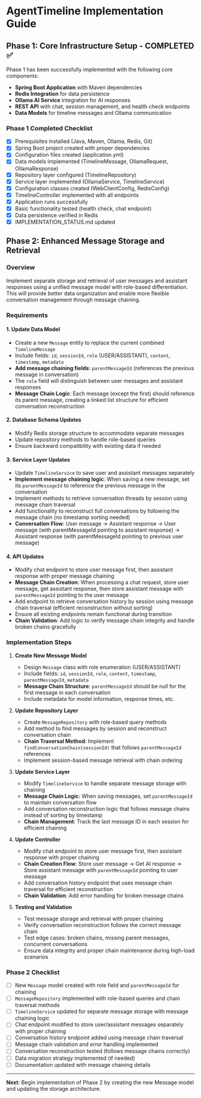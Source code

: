 # AgentTimeline Implementation Guide

## Phase 1: Core Infrastructure Setup - COMPLETED ✅

Phase 1 has been successfully implemented with the following core components:

- **Spring Boot Application** with Maven dependencies
- **Redis Integration** for data persistence
- **Ollama AI Service** integration for AI responses
- **REST API** with chat, session management, and health check endpoints
- **Data Models** for timeline messages and Ollama communication

### Phase 1 Completed Checklist

- [x] Prerequisites installed (Java, Maven, Ollama, Redis, Git)
- [x] Spring Boot project created with proper dependencies
- [x] Configuration files created (application.yml)
- [x] Data models implemented (TimelineMessage, OllamaRequest, OllamaResponse)
- [x] Repository layer configured (TimelineRepository)
- [x] Service layer implemented (OllamaService, TimelineService)
- [x] Configuration classes created (WebClientConfig, RedisConfig)
- [x] TimelineController implemented with all endpoints
- [x] Application runs successfully
- [x] Basic functionality tested (health check, chat endpoint)
- [x] Data persistence verified in Redis
- [x] IMPLEMENTATION_STATUS.md updated

## Phase 2: Enhanced Message Storage and Retrieval

### Overview
Implement separate storage and retrieval of user messages and assistant responses using a unified message model with role-based differentiation. This will provide better data organization and enable more flexible conversation management through message chaining.

### Requirements

#### 1. Update Data Model
- Create a new `Message` entity to replace the current combined `TimelineMessage`
- Include fields: `id`, `sessionId`, `role` (USER/ASSISTANT), `content`, `timestamp`, `metadata`
- **Add message chaining fields**: `parentMessageId` (references the previous message in conversation)
- The `role` field will distinguish between user messages and assistant responses
- **Message Chain Logic**: Each message (except the first) should reference its parent message, creating a linked list structure for efficient conversation reconstruction

#### 2. Database Schema Updates
- Modify Redis storage structure to accommodate separate messages
- Update repository methods to handle role-based queries
- Ensure backward compatibility with existing data if needed

#### 3. Service Layer Updates
- Update `TimelineService` to save user and assistant messages separately
- **Implement message chaining logic**: When saving a new message, set its `parentMessageId` to reference the previous message in the conversation
- Implement methods to retrieve conversation threads by session using message chain traversal
- Add functionality to reconstruct full conversations by following the message chain (no timestamp sorting needed)
- **Conversation Flow**: User message → Assistant response → User message (with parentMessageId pointing to assistant response) → Assistant response (with parentMessageId pointing to previous user message)

#### 4. API Updates
- Modify chat endpoint to store user message first, then assistant response with proper message chaining
- **Message Chain Creation**: When processing a chat request, store user message, get assistant response, then store assistant message with `parentMessageId` pointing to the user message
- Add endpoint to retrieve conversation history by session using message chain traversal (efficient reconstruction without sorting)
- Ensure all existing endpoints remain functional during transition
- **Chain Validation**: Add logic to verify message chain integrity and handle broken chains gracefully

### Implementation Steps

1. **Create New Message Model**
   - Design `Message` class with role enumeration (USER/ASSISTANT)
   - Include fields: `id`, `sessionId`, `role`, `content`, `timestamp`, `parentMessageId`, `metadata`
   - **Message Chain Structure**: `parentMessageId` should be null for the first message in each conversation
   - Include metadata for model information, response times, etc.

2. **Update Repository Layer**
   - Create `MessageRepository` with role-based query methods
   - Add method to find messages by session and reconstruct conversation chain
   - **Chain Traversal Method**: Implement `findConversationChain(sessionId)` that follows `parentMessageId` references
   - Implement session-based message retrieval with chain ordering

3. **Update Service Layer**
   - Modify `TimelineService` to handle separate message storage with chaining
   - **Message Chain Logic**: When saving messages, set `parentMessageId` to maintain conversation flow
   - Add conversation reconstruction logic that follows message chains instead of sorting by timestamp
   - **Chain Management**: Track the last message ID in each session for efficient chaining

4. **Update Controller**
   - Modify chat endpoint to store user message first, then assistant response with proper chaining
   - **Chain Creation Flow**: Store user message → Get AI response → Store assistant message with `parentMessageId` pointing to user message
   - Add conversation history endpoint that uses message chain traversal for efficient reconstruction
   - **Chain Validation**: Add error handling for broken message chains

5. **Testing and Validation**
   - Test message storage and retrieval with proper chaining
   - Verify conversation reconstruction follows the correct message chain
   - Test edge cases: broken chains, missing parent messages, concurrent conversations
   - Ensure data integrity and proper chain maintenance during high-load scenarios

### Phase 2 Checklist

- [ ] New `Message` model created with role field and `parentMessageId` for chaining
- [ ] `MessageRepository` implemented with role-based queries and chain traversal methods
- [ ] `TimelineService` updated for separate message storage with message chaining logic
- [ ] Chat endpoint modified to store user/assistant messages separately with proper chaining
- [ ] Conversation history endpoint added using message chain traversal
- [ ] Message chain validation and error handling implemented
- [ ] Conversation reconstruction tested (follows message chains correctly)
- [ ] Data migration strategy implemented (if needed)
- [ ] Documentation updated with message chaining details

---

**Next**: Begin implementation of Phase 2 by creating the new Message model and updating the storage architecture.


